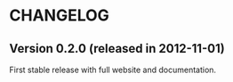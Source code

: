 CHANGELOG
=========


Version 0.2.0 (released in 2012-11-01)
--------------------------------------

First stable release with full website and documentation.

